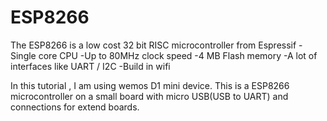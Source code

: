 # ESP8266
The ESP8266 is a low cost 32 bit RISC microcontroller from Espressif 
-Single core CPU
-Up to 80MHz clock speed
-4 MB Flash memory 
-A lot of interfaces like UART / I2C
-Build in wifi

In this tutorial , I am using wemos D1 mini device. This is a ESP8266 microcontroller on a small board with micro USB(USB to UART) and connections for extend boards. 

